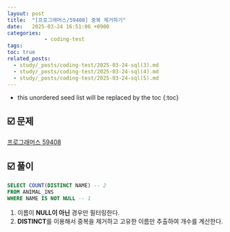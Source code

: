 ```yaml
---
layout: post
title:  "[프로그래머스/59408] 중복 제거하기"
date:   2025-03-24 16:51:06 +0900
categories: 
            - coding-test
tags:        
toc: true
related_posts:
  - study/_posts/coding-test/2025-03-24-sql(3).md
  - study/_posts/coding-test/2025-03-24-sql(4).md
  - study/_posts/coding-test/2025-03-24-sql(5).md
---
```

* this unordered seed list will be replaced by the toc
{:toc}

## ☑️ 문제

[프로그래머스 59408](https://school.programmers.co.kr/learn/courses/30/lessons/59408)

## ☑️ 풀이

```sql
SELECT COUNT(DISTINCT NAME) -- 2
FROM ANIMAL_INS
WHERE NAME IS NOT NULL -- 1
```

1. 이름이 **NULL이 아닌** 경우만 필터링한다.
2. **DISTINCT**를 이용해서 중복을 제거하고 고유한 이름만 추출하여 개수를 계산한다.